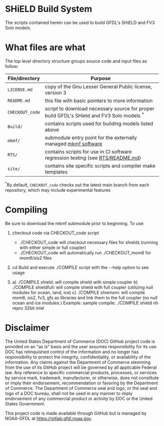 # SHiELD Build System

The scripts contained herein can be used to build GFDL's SHiELD and FV3 Solo models.

# What files are what

The top level directory structure groups source code and input files as follow:

| File/directory       | Purpose |
| --------------       | ------- |
| ```LICENSE.md```     | copy of the Gnu Lesser General Public license, version 3 |
| ```README.md```      | this file with basic pointers to more information |
| ```CHECKOUT_code```  | script to download necessary source for proper build GFDL's SHield and FV3 Solo models <sup>*</sup>|
| ```Build/```         | contains scripts used for building models listed above |
| ```mkmf/```          | submodule entry point for the externally managed [mkmf software](https://github.com/NOAA-GFDL/mkmf) |
| ```RTS/```           | contains scripts for use in CI software regression testing (see [RTS/README.md](https://github.com/NOAA-GFDL/SHiELD_build/blob/main/RTS/README.md))|
| ```site/```          | contains site specific scripts and compiler make templates |

<sup>*</sup>By default, ```CHECKOUT_code``` checks out the latest main branch from each repository, which may include experimental features

# Compiling

Be sure to download the mkmf submodule prior to beginning.  To use:

 1) checkout code via CHECKOUT_code script
    - ./CHECKOUT_code will checkout necessary files for shields (running with either simple or full coupler)
    - ./CHECKOUT_code will automatically run ./CHECKOUT_mom6 for mom6/sis2 files

 2) cd Build and execute ./COMPILE script with the --help option to see usage

 3) a) ./COMPILE shield:     will compile shield with simple coupler
    b) ./COMPILE shieldfull: will compile shield with full coupler (utilizing null modules for ocean, land, ice)
    c) ./COMPILE shiemom:    will compile mom6, sis2, fv3, gfs as libraries and link them to the full coupler (no null ocean and ice modules.)
 Example: sample compile:  ./COMPILE shield nh repro 32bit intel

# Disclaimer

The United States Department of Commerce (DOC) GitHub project code is provided
on an "as is" basis and the user assumes responsibility for its use. DOC has
relinquished control of the information and no longer has responsibility to
protect the integrity, confidentiality, or availability of the information. Any
claims against the Department of Commerce stemming from the use of its GitHub
project will be governed by all applicable Federal law. Any reference to
specific commercial products, processes, or services by service mark,
trademark, manufacturer, or otherwise, does not constitute or imply their
endorsement, recommendation or favoring by the Department of Commerce. The
Department of Commerce seal and logo, or the seal and logo of a DOC bureau,
shall not be used in any manner to imply endorsement of any commercial product
or activity by DOC or the United States Government.

This project code is made available through GitHub but is managed by NOAA-GFDL
at https://gitlab.gfdl.noaa.gov.
